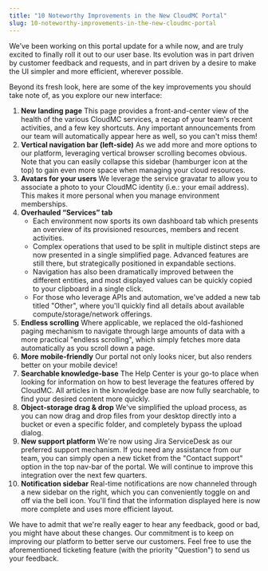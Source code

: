 ```yaml
---
title: "10 Noteworthy Improvements in the New CloudMC Portal"
slug: 10-noteworthy-improvements-in-the-new-cloudmc-portal
---
```



We’ve been working on this portal update for a while now, and are truly excited to finally roll it out to our user base. Its evolution was in part driven by customer feedback and requests, and in part driven by a desire to make the UI simpler and more efficient, wherever possible.

Beyond its fresh look, here are some of the key improvements you should take note of, as you explore our new interface:

1. **New landing page**
This page provides a front-and-center view of the health of the various CloudMC services, a recap of your team's recent activities, and a few key shortcuts. Any important announcements from our team will automatically appear here as well, so you can't miss them!
1. **Vertical navigation bar (left-side)**
As we add more and more options to our platform, leveraging vertical browser scrolling becomes obvious. Note that you can easily collapse this sidebar (hamburger icon at the top) to gain even more space when managing your cloud resources.
1. **Avatars for your users**
We leverage the service gravatar to allow you to associate a photo to your CloudMC identity (i.e.: your email address). This makes it more personal when you manage environment memberships.
1. **Overhauled “Services” tab**
   - Each environment now sports its own dashboard tab which presents an overview of its provisioned resources, members and recent activities.
   - Complex operations that used to be split in multiple distinct steps are now presented in a single simplified page. Advanced features are still there, but strategically positioned in expandable sections.
   - Navigation has also been dramatically improved between the different entities, and most displayed values can be quickly copied to your clipboard in a single click.
   - For those who leverage APIs and automation, we've added a new tab titled "Other", where you'll quickly find all details about available compute/storage/network offerings.
1. **Endless scrolling**
Where applicable, we replaced the old-fashioned paging mechanism to navigate through large amounts of data with a more practical "endless scrolling", which simply fetches more data automatically as you scroll down a page.
1. **More mobile-friendly**
Our portal not only looks nicer, but also renders better on your mobile device!
1. **Searchable knowledge-base**
The Help Center is your go-to place when looking for information on how to best leverage the features offered by CloudMC. All articles in the knowledge base are now fully searchable, to find your desired content more quickly.
1. **Object-storage drag & drop**
We've simplified the upload process, as you can now drag and drop files from your desktop directly into a bucket or even a specific folder, and completely bypass the upload dialog.
1. **New support platform**
We're now using Jira ServiceDesk as our preferred support mechanism. If you need any assistance from our team, you can simply open a new ticket from the "Contact support" option in the top nav-bar of the portal. We will continue to improve this integration over the next few quarters.
1. **Notification sidebar**
Real-time notifications are now channeled through a new sidebar on the right, which you can conveniently toggle on and off via the bell icon. You'll find that the information displayed here is now more complete and uses more efficient layout.

We have to admit that we're really eager to hear any feedback, good or bad, you might have about these changes. Our commitment is to keep on improving our platform to better serve our customers. Feel free to use the aforementioned ticketing feature (with the priority "Question") to send us your feedback.
